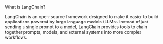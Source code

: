 What is LangChain?

LangChain is an open-source framework designed to make it easier to build applications powered by large language models (LLMs). Instead of just sending a single prompt to a model, LangChain provides tools to chain together prompts, models, and external systems into more complex workflows.